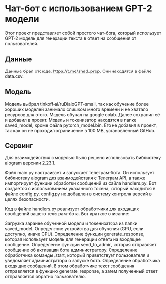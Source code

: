 # Чат-бот с использованием GPT-2 модели

Этот проект представляет собой простого чат-бота, который использует GPT-2 модель для генерации текста в ответ на сообщения от пользователей.

## Данные 

Данные брал отсюда: https://t.me/shad_prep. Они находятся в файле data.csv.

## Модель 

Модель выбрал tinkoff-ai/ruDialoGPT-small, так как обучение более хороших моделей занимало слишком много времени и не хватало ресурсов для этого. Модель обучал на google colab. Далее сохранил её и добавил в проект. Модель и токенизатор находятся в папке saved_model, кроме файла pytorch_model.bin. Его не добавил в проект, так как он не проходил ограничение в 100 MB, установленный GitHub.

## Сервинг

Для взаимодействия с моделью было решено использовать библиотеку aiogram версиии 2.23.1. 

Файл main.py настраивает и запускает телеграм-бота. Он использует библиотеку aiogram для взаимодействия с Телеграм API, а также импортирует функции обработки сообщений из файла handlers.py. Бот создается с использованием указанного токена, который находится в файле config.py. config.py не добавлен в систему контроля версий в целях безопасности. 

Код в файле handlers.py реализует обработчики для входящих сообщений вашего телеграм-бота. Вот краткое описание:

Загрузка заранее обученной модели и токенизатора из папки saved_model. 
Определение устройства для обучения (GPU, если доступно, иначе CPU).
Определение функции generate_response, которая использует модель для генерации ответа на входящее сообщение.
Определение функции send_to_admin, которая отправляет сообщение об активации бота администратору.
Определение обработчика команды /start, который приветствует пользователя и уведомляет администратора о запуске бота.
Определение обработчика входящих сообщений. В этом обработчике текст сообщения отправляется в функцию generate_response, а затем полученный ответ отправляется обратно пользователю.

